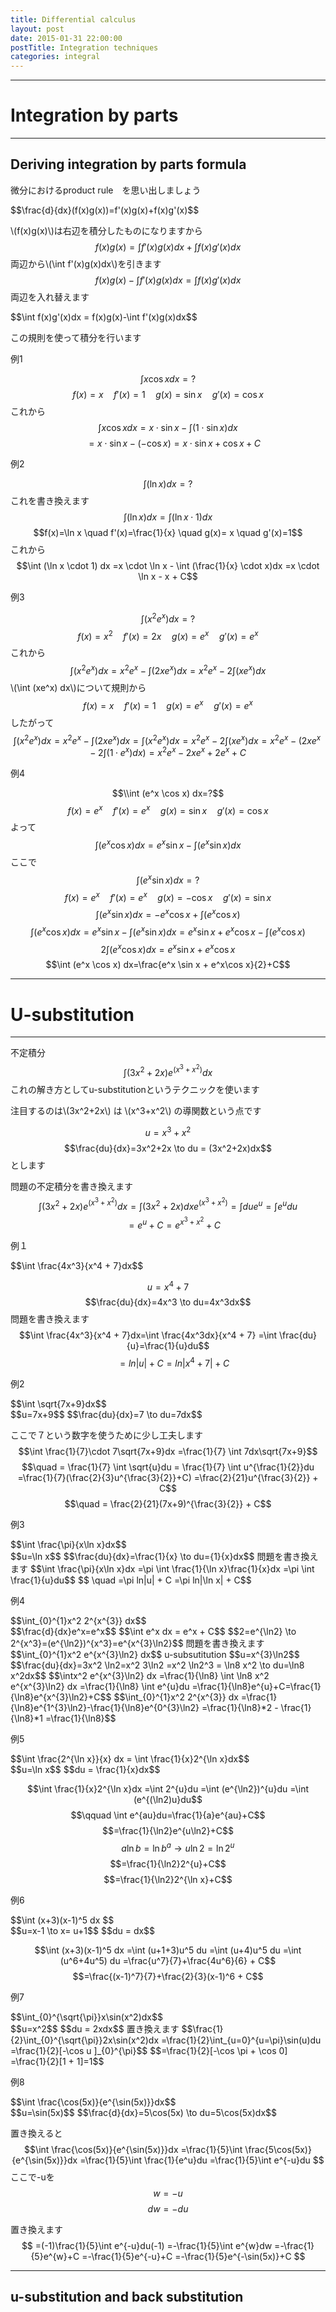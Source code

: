 ```yaml
---
title: Differential calculus
layout: post
date: 2015-01-31 22:00:00
postTitle: Integration techniques
categories: integral
---
```


-------

# Integration by parts

--------

## Deriving integration by parts formula

微分におけるproduct rule　を思い出しましょう
<div class="panel">
$$\frac{d}{dx}(f(x)g(x))=f'(x)g(x)+f(x)g'(x)$$
</div>

\\(f(x)g(x)\\)は右辺を積分したものになりますから
$$f(x)g(x)=\int f'(x)g(x)dx + \int f(x)g'(x)dx$$
両辺から\\(\int f'(x)g(x)dx\\)を引きます
$$f(x)g(x)-\int f'(x)g(x)dx = \int f(x)g'(x)dx$$
両辺を入れ替えます
<div class="panel">
$$\int f(x)g'(x)dx = f(x)g(x)-\int f'(x)g(x)dx$$
</div>

この規則を使って積分を行います

例1

$$\int x \cos x dx=?$$
$$f(x)=x \quad f'(x)=1 \quad g(x)= \sin x \quad g'(x)= \cos x$$
これから
$$\int x \cos x dx=x \cdot \sin x - \int (1 \cdot \sin x)dx$$
$$\quad = x \cdot \sin x - (-\cos x) 
= x \cdot \sin x + \cos x + C$$

例2

$$\int (\ln x) dx=?$$
これを書き換えます
$$\int (\ln x) dx=\int (\ln x \cdot 1) dx$$
$$f(x)=\ln x \quad f'(x)=\frac{1}{x} \quad g(x)= x \quad g'(x)=1$$
これから
$$\int (\ln x \cdot 1) dx 
=x \cdot \ln x - \int (\frac{1}{x} \cdot x)dx
=x \cdot \ln x - x + C$$

例3

$$\int (x^2e^x) dx=?$$
$$f(x)=x^2 \quad f'(x)=2x \quad g(x)= e^x \quad g'(x)=e^x$$
これから
$$\int (x^2e^x) dx=x^2e^x-\int (2xe^x) dx
=x^2e^x-2\int (xe^x) dx$$
\\(\int (xe^x) dx\\)について規則から
$$f(x)=x \quad f'(x)=1 \quad g(x)= e^x \quad g'(x)=e^x$$
したがって
$$\int (x^2e^x) dx=x^2e^x-\int (2xe^x) dx
=\int (x^2e^x) dx=x^2e^x-2\int (xe^x) dx
=x^2e^x - (2xe^x-2\int (1 \cdot e^x)dx) 
=x^2e^x - 2xe^x + 2e^x+C$$

例4

$$\\int (e^x \cos x) dx=?$$
$$f(x)=e^x \quad f'(x)=e^x \quad g(x)= \sin x \quad g'(x)=\cos x$$
よって
$$\int (e^x \cos x) dx=e^x \sin x - \int (e^x \sin x)dx$$
ここで
$$\int (e^x \sin x)dx=?$$
$$f(x)=e^x \quad f'(x)=e^x \quad g(x)= -\cos x \quad g'(x)=\sin x$$
$$\int (e^x \sin x)dx=-e^x\cos x +\int (e^x \cos x)$$
$$\int (e^x \cos x) dx=e^x \sin x - \int (e^x \sin x)dx
=e^x \sin x + e^x\cos x - \int (e^x \cos x)$$
$$2\int (e^x \cos x) dx=e^x \sin x + e^x\cos x$$
$$\int (e^x \cos x) dx=\frac{e^x \sin x + e^x\cos x}{2}+C$$

-------

# U-substitution

-------

不定積分
$$\int (3x^2+2x)e^{(x^3+x^2)} dx$$
これの解き方としてu-substitutionというテクニックを使います

注目するのは\\(3x^2+2x\\) は \\(x^3+x^2\\) の導関数という点です

$$u=x^3+x^2$$
$$\frac{du}{dx}=3x^2+2x \to du = (3x^2+2x)dx$$
とします

問題の不定積分を書き換えます
$$\int (3x^2+2x)e^{(x^3+x^2)} dx = \int (3x^2+2x)dx e^{(x^3+x^2)}
= \int du e^{u} = \int e^{u}du $$
$$\quad = e^{u} + C = e^{x^3+x^2} + C$$

例１

<div class="panel">
$$\int \frac{4x^3}{x^4 + 7}dx$$
</div>

$$u=x^4 + 7$$
$$\frac{du}{dx}=4x^3 \to du=4x^3dx$$
問題を書き換えます
$$\int \frac{4x^3}{x^4 + 7}dx=\int \frac{4x^3dx}{x^4 + 7}
=\int \frac{du}{u}=\frac{1}{u}du$$
$$\quad = ln|u| + C = ln|x^4 + 7| + C$$

例2
<div class="panel">
$$\int \sqrt{7x+9}dx$$
</div>
$$u=7x+9$$
$$\frac{du}{dx}=7 \to du=7dx$$

ここで７という数字を使うために少し工夫します
$$\int \frac{1}{7}\cdot 7\sqrt{7x+9}dx 
=\frac{1}{7} \int 7dx\sqrt{7x+9}$$
$$\quad = \frac{1}{7} \int \sqrt{u}du 
= \frac{1}{7} \int u^{\frac{1}{2}}du 
=\frac{1}{7}(\frac{2}{3}u^{\frac{3}{2}}+C)
=\frac{2}{21}u^{\frac{3}{2}} + C$$
$$\quad = \frac{2}{21}(7x+9)^{\frac{3}{2}} + C$$

例3
<div class="panel">
$$\int \frac{\pi}{x\ln x}dx$$
</div>
$$u=\ln x$$
$$\frac{du}{dx}=\frac{1}{x} \to du={1}{x}dx$$
問題を書き換えます
$$\int \frac{\pi}{x\ln x}dx
=\pi \int \frac{1}{\ln x}\frac{1}{x}dx
=\pi \int \frac{1}{u}du$$
$$ \quad
=\pi ln|u| + C
=\pi ln|\ln x| + C$$

例4
<div class="panel">
$$\int_{0}^{1}x^2 2^{x^{3}} dx$$
</div>
$$\frac{d}{dx}e^x=e^x$$
$$\int e^x dx = e^x + C$$
$$2=e^{\ln2} \to 2^{x^3}=(e^{\ln2})^{x^3}=e^{x^{3}\ln2}$$
問題を書き換えます
$$\int_{0}^{1}x^2 e^{x^{3}\ln2} dx$$
u-subsutitution
$$u=x^{3}\ln2$$
$$\frac{du}{dx}=3x^2 \ln2=x^2 3\ln2 =x^2 \ln2^3 = \ln8 x^2
\to du=\ln8 x^2dx$$
$$\intx^2 e^{x^{3}\ln2} dx
=\frac{1}{\ln8} \int \ln8 x^2 e^{x^{3}\ln2} dx
=\frac{1}{\ln8} \int e^{u}du
=\frac{1}{\ln8}e^{u}+C=\frac{1}{\ln8}e^{x^{3}\ln2}+C$$
$$\int_{0}^{1}x^2 2^{x^{3}} dx
=\frac{1}{\ln8}e^{1^{3}\ln2}-\frac{1}{\ln8}e^{0^{3}\ln2}
=\frac{1}{\ln8}*2 - \frac{1}{\ln8}*1
=\frac{1}{\ln8}$$

例5
<div class="panel">
$$\int \frac{2^{\ln x}}{x} dx = \int \frac{1}{x}2^{\ln x}dx$$
</div>
$$u=\ln x$$
$$du = \frac{1}{x}dx$$

$$\int \frac{1}{x}2^{\ln x}dx
=\int 2^{u}du
=\int (e^{\ln2})^{u}du
=\int (e^{(\ln2)u}du$$
$$\qquad \int e^{au}du=\frac{1}{a}e^{au}+C$$
$$=\frac{1}{\ln2}e^{u\ln2}+C$$
$$ \qquad a\ln b = \ln b^a \to u\ln2=\ln 2^{u}$$
$$=\frac{1}{\ln2}2^{u}+C$$
$$=\frac{1}{\ln2}2^{\ln x}+C$$

例6
<div class="panel">
$$\int (x+3)(x-1)^5 dx $$
</div>
$$u=x-1 \to x= u+1$$
$$du = dx$$

$$\int (x+3)(x-1)^5 dx
=\int (u+1+3)u^5 du
=\int (u+4)u^5 du
=\int (u^6+4u^5) du
=\frac{u^7}{7}+\frac{4u^6}{6} + C$$
$$=\frac{(x-1)^7}{7}+\frac{2}{3}(x-1)^6 + C$$

例7
<div class="panel">
$$\int_{0}^{\sqrt{\pi}}x\sin(x^2)dx$$
</div>
$$u=x^2$$
$$du = 2xdx$$
置き換えます
$$\frac{1}{2}\int_{0}^{\sqrt{\pi}}2x\sin(x^2)dx
=\frac{1}{2}\int_{u=0}^{u=\pi}\sin(u)du
=\frac{1}{2}[-\cos u ]_{0}^{\pi}$$
$$=\frac{1}{2}[-\cos \pi + \cos 0]
=\frac{1}{2}[1 + 1]=1$$

例8
<div class="panel">
$$\int \frac{\cos(5x)}{e^{\sin(5x)}}dx$$
</div>
$$u=\sin(5x)$$
$$\frac{d}{dx}=5\cos(5x) \to du=5\cos(5x)dx$$

置き換えると
$$\int \frac{\cos(5x)}{e^{\sin(5x)}}dx
=\frac{1}{5}\int \frac{5\cos(5x)}{e^{\sin(5x)}}dx
=\frac{1}{5}\int \frac{1}{e^u}du
=\frac{1}{5}\int e^{-u}du
$$
ここで-uを
$$w=-u$$
$$dw=-du$$

置き換えます
$$
=(-1)\frac{1}{5}\int e^{-u}du(-1)
=-\frac{1}{5}\int e^{w}dw
=-\frac{1}{5}e^{w}+C
=-\frac{1}{5}e^{-u}+C
=-\frac{1}{5}e^{-\sin(5x)}+C
$$

---------


## u-substitution and back substitution




<div class="row">
  <div class="col-sm-6">
    <div id="svg01"></div>
  </div>
  <div class="col-sm-6">
    <div class="panel">
    </div>
  </div>
</div>



<script type="text/javascript" src="http://cdn.mathjax.org/mathjax/latest/MathJax.js?config=TeX-AMS-MML_SVG"></script>
<script src="http://d3js.org/d3.v3.min.js" charset="utf-8"></script>
<script src="{{site.url}}/js/d3draws.js" charset="utf-8"></script>

<script>


/**  */
  var svg01 = d3.select("#svg01")
                .append("svg")
                .attr("height",500)
                .attr("width",500)
                .style("background","#000");


</script>
